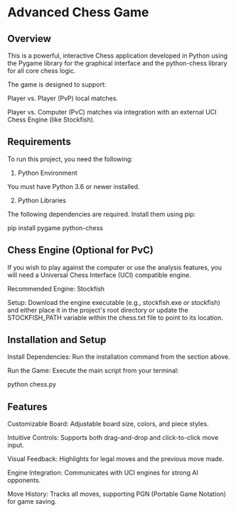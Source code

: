 <h1>Advanced Chess Game</h1>

<h2>Overview</h2>

This is a powerful, interactive Chess application developed in Python using the Pygame library for the graphical interface and the python-chess library for all core chess logic.

The game is designed to support:

Player vs. Player (PvP) local matches.

Player vs. Computer (PvC) matches via integration with an external UCI Chess Engine (like Stockfish).

<h2>Requirements</h2>

To run this project, you need the following:

1. Python Environment

You must have Python 3.6 or newer installed.

2. Python Libraries

The following dependencies are required. Install them using pip:

pip install pygame python-chess


<h2>Chess Engine (Optional for PvC)</h2>

If you wish to play against the computer or use the analysis features, you will need a Universal Chess Interface (UCI) compatible engine.

Recommended Engine: Stockfish

Setup: Download the engine executable (e.g., stockfish.exe or stockfish) and either place it in the project's root directory or update the STOCKFISH_PATH variable within the chess.txt file to point to its location.

<h2>Installation and Setup</h2>

Install Dependencies: Run the installation command from the section above.

Run the Game: Execute the main script from your terminal:

python chess.py


<h2>Features</h2>

Customizable Board: Adjustable board size, colors, and piece styles.

Intuitive Controls: Supports both drag-and-drop and click-to-click move input.

Visual Feedback: Highlights for legal moves and the previous move made.

Engine Integration: Communicates with UCI engines for strong AI opponents.

Move History: Tracks all moves, supporting PGN (Portable Game Notation) for game saving.

